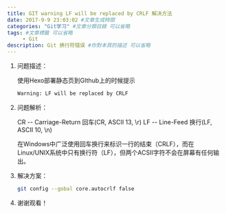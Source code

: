 ```yaml
---
title: GIT warning LF will be replaced by CRLF 解决方法
date: 2017-9-9 23:03:02 #文章生成時間
categories: "Git学习" #文章分類目錄 可以省略
tags: #文章標籤 可以省略
     - Git
description: Git 换行符错误 #你對本頁的描述 可以省略
---
```


1. 问题描述：

    使用Hexo部署静态页到GIthub上的时候提示

    ``` bash
    Warning: LF will be replaced by CRLF
    ```

<!-- more -->

2. 问题解析：

    CR -- Carriage-Return 回车(CR, ASCII 13, \r)
    LF -- Line-Feed       换行(LF, ASCII 10, \n)

    在Windows中广泛使用回车换行来标识一行的结束（CRLF），而在Linux/UNIX系统中只有换行符（LF），但两个ACSII字符不会在屏幕有任何输出。

3. 解决方案：

    ``` bash
    git config --gobal core.autocrlf false
    ```

4. 谢谢观看！
